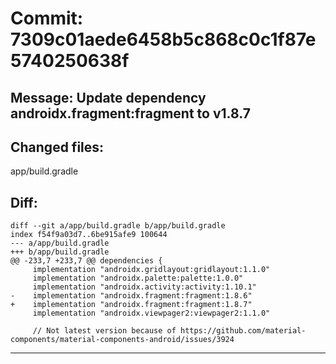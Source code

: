 # Commit: 7309c01aede6458b5c868c0c1f87e5740250638f
## Message: Update dependency androidx.fragment:fragment to v1.8.7
## Changed files:
app/build.gradle

## Diff:
```
diff --git a/app/build.gradle b/app/build.gradle
index f54f9a03d7..6be915afe9 100644
--- a/app/build.gradle
+++ b/app/build.gradle
@@ -233,7 +233,7 @@ dependencies {
     implementation "androidx.gridlayout:gridlayout:1.1.0"
     implementation "androidx.palette:palette:1.0.0"
     implementation "androidx.activity:activity:1.10.1"
-    implementation "androidx.fragment:fragment:1.8.6"
+    implementation "androidx.fragment:fragment:1.8.7"
     implementation "androidx.viewpager2:viewpager2:1.1.0"
 
     // Not latest version because of https://github.com/material-components/material-components-android/issues/3924
```
-----------------------------------
